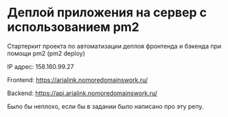 # Деплой приложения на сервер с использованием pm2

Стартеркит проекта по автоматизации деплоя фронтенда и бэкенда при помощи pm2 (pm2 deploy)

IP адрес: 158.160.99.27

Frontend: https://arialink.nomoredomainswork.ru/

Backend: https://api.arialink.nomoredomainswork.ru/


Было бы неплохо, если бы в задании было написано про эту репу.
